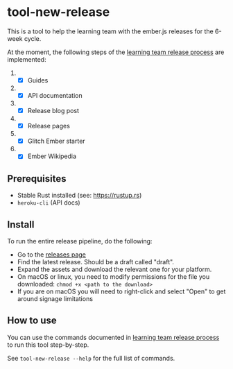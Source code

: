 # tool-new-release

This is a tool to help the learning team with the ember.js releases for the 6-week cycle.

At the moment, the following steps of the [learning team release process](https://github.com/ember-learn/handbook/blob/master/ember-releases.md) are implemented:

1. - [x] Guides
2. - [x] API documentation
3. - [x] Release blog post
4. - [x] Release pages
5. - [x] Glitch Ember starter
6. - [x] Ember Wikipedia

## Prerequisites

- Stable Rust installed (see: https://rustup.rs)
- `heroku-cli` (API docs)

## Install

To run the entire release pipeline, do the following:

- Go to the [releases page](https://github.com/ember-learn/tool-new-release/releases)
- Find the latest release. Should be a draft called "draft".
- Expand the assets and download the relevant one for your platform.
- On macOS or linux, you need to modify permissions for the file you downloaded: `chmod +x <path to the download>`
- If you are on macOS you will need to right-click and select "Open" to get around signage limitations

## How to use

You can use the commands documented in [learning team release process](https://github.com/ember-learn/handbook/blob/master/ember-releases.md) to run this tool step-by-step.

See `tool-new-release --help` for the full list of commands.

